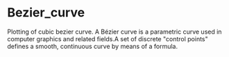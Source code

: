 # Bezier_curve
Plotting of cubic bezier curve.
A Bézier curve is a parametric curve used in computer graphics and related fields.A set of discrete "control points" defines a smooth, continuous curve by means of a formula.
